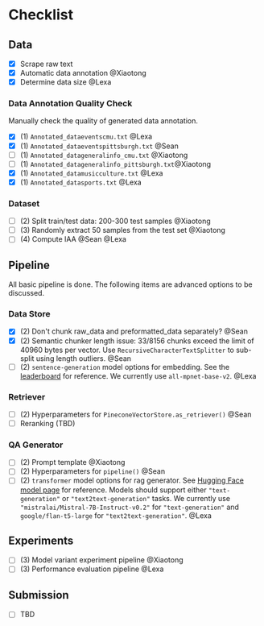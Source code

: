 # Checklist

## Data

* [X]  Scrape raw text
* [X]  Automatic data annotation @Xiaotong
* [X]  Determine data size @Lexa

### Data Annotation Quality Check

Manually check the quality of generated data annotation.

* [X]  (1) `Annotated_dataeventscmu.txt` @Lexa
* [X]  (1) `Annotated_dataeventspittsburgh.txt` @Sean
* [ ]  (1) `Annotated_datageneralinfo_cmu.txt` @Xiaotong
* [ ]  (1) `Annotated_datageneralinfo_pittsburgh.txt`@Xiaotong
* [X]  (1) `Annotated_datamusicculture.txt` @Lexa
* [X]  (1) `Annotated_datasports.txt` @Lexa

### Dataset
* [ ]  (2) Split train/test data: 200-300 test samples  @Xiaotong
* [ ]  (3) Randomly extract 50 samples from the test set  @Xiaotong
* [ ]  (4) Compute IAA  @Sean @Lexa

## Pipeline

All basic pipeline is done. The following items are advanced options to be discussed.

### Data Store

* [X]  (2) Don't chunk raw_data and preformatted_data separately?  @Sean
* [X]  (2) Semantic chunker length issue: 33/8156 chunks exceed the limit of 40960 bytes per vector. Use `RecursiveCharacterTextSplitter` to sub-split using length outliers.  @Sean
* [ ]  (2) `sentence-generation` model options for embedding. See the [leaderboard](https://sbert.net/docs/sentence_transformer/pretrained_models.html) for reference. We currently use `all-mpnet-base-v2`.  @Lexa

### Retriever

* [ ]  (2) Hyperparameters for `PineconeVectorStore.as_retriever()`  @Sean
* [ ]  Reranking (TBD)

### QA Generator

* [ ]  (2) Prompt template  @Xiaotong
* [ ]  (2) Hyperparameters for `pipeline()`  @Sean
* [ ]  (2) `transformer` model options for rag generator. See [Hugging Face model page](https://huggingface.co/models) for reference. Models should support either `"text-generation"` or `"text2text-generation"` tasks. We currently use `"mistralai/Mistral-7B-Instruct-v0.2"` for `"text-generation"` and `google/flan-t5-large` for `"text2text-generation"`.   @Lexa

## Experiments

* [ ]  (3) Model variant experiment pipeline  @Xiaotong
* [ ]  (3) Performance evaluation pipeline  @Lexa

## Submission

* [ ]  TBD
